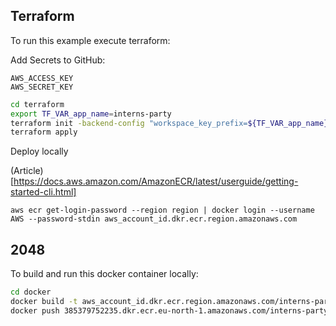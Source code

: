 ## Terraform
To run this example execute terraform:

Add Secrets to  GitHub:

```
AWS_ACCESS_KEY
AWS_SECRET_KEY
```

```sh
cd terraform
export TF_VAR_app_name=interns-party
terraform init -backend-config "workspace_key_prefix=${TF_VAR_app_name}"
terraform apply
```

Deploy locally

(Article)[https://docs.aws.amazon.com/AmazonECR/latest/userguide/getting-started-cli.html]

```
aws ecr get-login-password --region region | docker login --username AWS --password-stdin aws_account_id.dkr.ecr.region.amazonaws.com
```
## 2048

To build and run this docker container locally:

```sh
cd docker
docker build -t aws_account_id.dkr.ecr.region.amazonaws.com/interns-party:latest .
docker push 385379752235.dkr.ecr.eu-north-1.amazonaws.com/interns-party:latest
```
